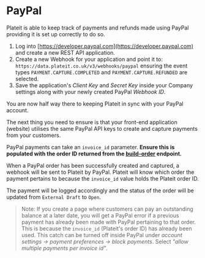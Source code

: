 # PayPal

Plateit is able to keep track of payments and refunds made using PayPal providing it is set up correctly to do so.

1. Log into [https://developer.paypal.com](https://developer.paypal.com) and create a new REST API application.
2. Create a new Webhook for your application and point it to: `https://data.plateit.co.uk/v3/webhooks/paypal` ensuring the event types `PAYMENT.CAPTURE.COMPLETED` and `PAYMENT.CAPTURE.REFUNDED` are selected.
3. Save the application's *Client Key* and *Secret Key* inside your Company settings along with your newly created PayPal *Webhook ID*.

You are now half way there to keeping Plateit in sync with your PayPal account.

The next thing you need to ensure is that your front-end application (website) utilises the same PayPal API keys to create and capture payments from your customers.

PayPal payments can take an `invoice_id` parameter. **Ensure this is populated with the order ID returned from the [build-order](/helpers/build-order.md) endpoint.**

When a PayPal order has been successfully created and captured, a webhook will be sent to Plateit by PayPal. Plateit will know which order the payment pertains to because the `invoice_id` value holds the Plateit order ID.

The payment will be logged accordingly and the status of the order will be updated from `External Draft` to `Open`.

> Note: If you create a page where customers can pay an outstanding balance at a later date, you will get a PayPal error if a previous payment has already been made with PayPal pertaining to that order. This is because the `invoice_id` (Plateit's order ID) has already been used. This catch can be turned off inside PayPal under *account settings -> payment preferences -> block payments*. Select *"allow multiple payments per invoice id"*. 